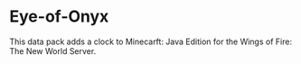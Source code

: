 # Eye-of-Onyx
This data pack adds a clock to Minecarft: Java Edition for the Wings of Fire: The New World Server.

